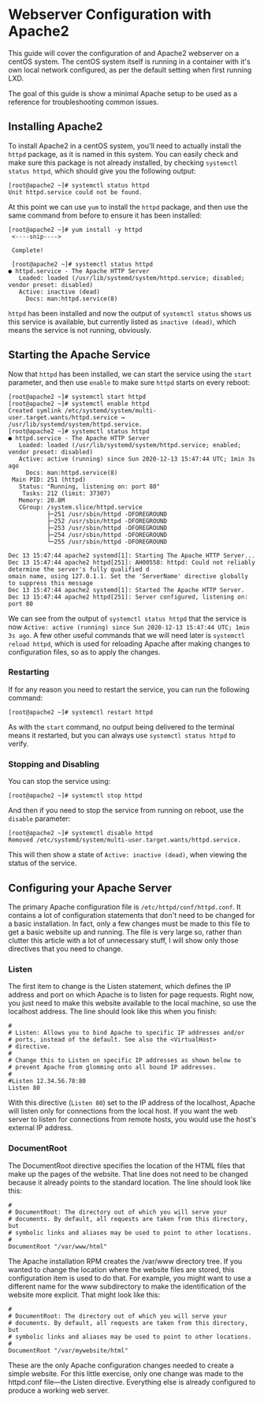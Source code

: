 # Webserver Configuration with Apache2

This guide will cover the configuration of and Apache2 webserver on a centOS system. The centOS system itself is running in a container with it's own local network configured, as per the default setting when first running LXD.

The goal of this guide is show a minimal Apache setup to be used as a reference for troubleshooting common issues.

## Installing Apache2

To install Apache2 in a centOS system, you'll need to actually install the `httpd` package, as it is named in this system. You can easily check and make sure this package is not already installed, by checking `systemctl status httpd`, which should give you the following output:

```
[root@apache2 ~]# systemctl status httpd
Unit httpd.service could not be found.
```

At this point we can use `yum` to install the `httpd` package, and then use the same command from before to ensure it has been installed:

```
[root@apache2 ~]# yum install -y httpd
 <----snip---->
 
 Complete!
 
 [root@apache2 ~]# systemctl status httpd
● httpd.service - The Apache HTTP Server
   Loaded: loaded (/usr/lib/systemd/system/httpd.service; disabled; vendor preset: disabled)
   Active: inactive (dead)
     Docs: man:httpd.service(8)
```

`httpd` has been installed and now the output of `systemctl status` shows us this service is available, but currently listed as `inactive (dead)`, which means the service is  not running, obviously.

## Starting the Apache Service

Now that `httpd` has been installed, we can start the service using the `start` parameter, and then use `enable` to make sure `httpd` starts on every reboot:

```
[root@apache2 ~]# systemctl start httpd
[root@apache2 ~]# systemctl enable httpd
Created symlink /etc/systemd/system/multi-user.target.wants/httpd.service → /usr/lib/systemd/system/httpd.service.
[root@apache2 ~]# systemctl status httpd
● httpd.service - The Apache HTTP Server
   Loaded: loaded (/usr/lib/systemd/system/httpd.service; enabled; vendor preset: disabled)
   Active: active (running) since Sun 2020-12-13 15:47:44 UTC; 1min 3s ago
     Docs: man:httpd.service(8)
 Main PID: 251 (httpd)
   Status: "Running, listening on: port 80"
    Tasks: 212 (limit: 37307)
   Memory: 20.8M
   CGroup: /system.slice/httpd.service
           ├─251 /usr/sbin/httpd -DFOREGROUND
           ├─252 /usr/sbin/httpd -DFOREGROUND
           ├─253 /usr/sbin/httpd -DFOREGROUND
           ├─254 /usr/sbin/httpd -DFOREGROUND
           └─255 /usr/sbin/httpd -DFOREGROUND

Dec 13 15:47:44 apache2 systemd[1]: Starting The Apache HTTP Server...
Dec 13 15:47:44 apache2 httpd[251]: AH00558: httpd: Could not reliably determine the server's fully qualified d
omain name, using 127.0.1.1. Set the 'ServerName' directive globally to suppress this message
Dec 13 15:47:44 apache2 systemd[1]: Started The Apache HTTP Server.
Dec 13 15:47:44 apache2 httpd[251]: Server configured, listening on: port 80

```

We can see from the output of `systemctl status httpd` that the service is now `Active: active (running) since Sun 2020-12-13 15:47:44 UTC; 1min 3s ago`. A few other useful commands that we will need later is `systemctl reload httpd`, which is used for reloading Apache after making changes to configuration files, so as to apply the changes.

### Restarting

If for any reason you need to restart the service, you can run the following command:

```
[root@apache2 ~]# systemctl restart httpd
```

As with the `start` command, no output being delivered to the terminal means it restarted, but you can always use `systemctl status httpd` to verify.

### Stopping and Disabling

You can stop the service using:

```
[root@apache2 ~]# systemctl stop httpd
```

And then if you need to stop the service from running on reboot, use the `disable` parameter:

```
[root@apache2 ~]# systemctl disable httpd
Removed /etc/systemd/system/multi-user.target.wants/httpd.service.
```

This will then show a state of `Active: inactive (dead)`, when viewing the status of the service.

## Configuring your Apache Server

The primary Apache configuration file is `/etc/httpd/conf/httpd.conf`. It contains a lot of configuration statements that don't need to be changed for a basic installation. In fact, only a few changes must be made to this file to get a basic website up and running. The file is very large so, rather than clutter this article with a lot of unnecessary stuff, I will show only those directives that you need to change.

### Listen

The first item to change is the Listen statement, which defines the IP address and port on which Apache is to listen for page requests. Right now, you just need to make this website available to the local machine, so use the localhost address. The line should look like this when you finish:

```
#
# Listen: Allows you to bind Apache to specific IP addresses and/or
# ports, instead of the default. See also the <VirtualHost>
# directive.
#
# Change this to Listen on specific IP addresses as shown below to
# prevent Apache from glomming onto all bound IP addresses.
#
#Listen 12.34.56.78:80
Listen 80
```

With this directive (`Listen 80`) set to the IP address of the localhost, Apache will listen only for connections from the local host. If you want the web server to listen for connections from remote hosts, you would use the host's external IP address.

### DocumentRoot

The DocumentRoot directive specifies the location of the HTML files that make up the pages of the website. That line does not need to be changed because it already points to the standard location. The line should look like this:

```
#
# DocumentRoot: The directory out of which you will serve your
# documents. By default, all requests are taken from this directory, but
# symbolic links and aliases may be used to point to other locations.
#
DocumentRoot "/var/www/html"
```

The Apache installation RPM creates the /var/www directory tree. If you wanted to change the location where the website files are stored, this configuration item is used to do that. For example, you might want to use a different name for the www subdirectory to make the identification of the website more explicit. That might look like this:

```
#
# DocumentRoot: The directory out of which you will serve your
# documents. By default, all requests are taken from this directory, but
# symbolic links and aliases may be used to point to other locations.
#
DocumentRoot "/var/mywebsite/html"
```

These are the only Apache configuration changes needed to create a simple website. For this little exercise, only one change was made to the httpd.conf file—the Listen directive. Everything else is already configured to produce a working web server.

